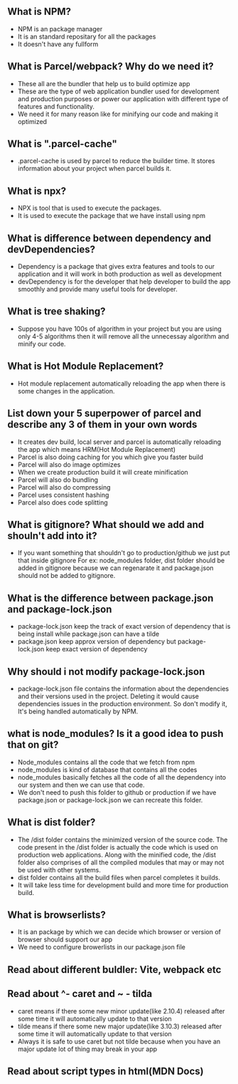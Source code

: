 ## What is NPM?

- NPM is an package manager
- It is an standard repositary for all the packages
- It doesn't have any fullform

## What is Parcel/webpack? Why do we need it?

- These all are the bundler that help us to build optimize app
- These are the type of web application bundler used for development and production purposes or power our application with different type of features and functionality.
- We need it for many reason like for minifying our code and making it optimized

## What is ".parcel-cache"

- .parcel-cache is used by parcel to reduce the builder time. It stores information about your project when parcel builds it.

## What is npx?

- NPX is tool that is used to execute the packages.
- It is used to execute the package that we have install using npm

## What is difference between dependency and devDependencies?

- Dependency is a package that gives extra features and tools to our application and it will work in both production as well as development
- devDependency is for the developer that help developer to build the app smoothly and provide many useful tools for developer.

## What is tree shaking?

- Suppose you have 100s of algorithm in your project but you are using only 4-5 algorithms then it will remove all the unnecessay algorithm and minify our code.

## What is Hot Module Replacement?

- Hot module replacement automatically reloading the app when there is some changes in the application.

## List down your 5 superpower of parcel and describe any 3 of them in your own words

- It creates dev build, local server and parcel is automatically reloading the app which means HRM(Hot Module Replacement)
- Parcel is also doing caching for you which give you faster build
- Parcel will also do image optimizes
- When we create production build it will create minification
- Parcel will also do bundling
- Parcel will also do compressing
- Parcel uses consistent hashing
- Parcel also does code splitting

## What is gitignore? What should we add and shouln't add into it?

- If you want something that shouldn't go to production/github we just put that inside gitignore
  For ex: node_modules folder, dist folder should be added in gitignore because we can regenarate it and package.json should not be added to gitignore.

## What is the difference between package.json and package-lock.json

- package-lock.json keep the track of exact version of dependency that is being install while package.json can have a tilde
- package.json keep approx version of dependency but package-lock.json keep exact version of dependency

## Why should i not modify package-lock.json

- package-lock.json file contains the information about the dependencies and their versions used in the project. Deleting it would cause dependencies issues in the production environment. So don't modify it, It's being handled automatically by NPM.

## what is node_modules? Is it a good idea to push that on git?

- Node_modules contains all the code that we fetch from npm
- node_modules is kind of database that contains all the codes
- node_modules basically fetches all the code of all the dependency into our system and then we can use that code.
- We don't need to push this folder to github or production if we have package.json or package-lock.json we can recreate this folder.

## What is dist folder?

- The /dist folder contains the minimized version of the source code. The code present in the /dist folder is actually the code which is used on production web applications. Along with the minified code, the /dist folder also comprises of all the compiled modules that may or may not be used with other systems.
- dist folder contains all the build files when parcel completes it builds.
- It will take less time for development build and more time for production build.

## What is browserlists?

- It is an package by which we can decide which browser or version of browser should support our app
- We need to configure browerlists in our package.json file

## Read about different buldler: Vite, webpack etc

## Read about ^- caret and ~ - tilda

- caret means if there some new minor update(like 2.10.4) released after some time it will automatically update to that version
- tilde means if there some new major update(like 3.10.3) released after some time it will automatically update to that version
- Always it is safe to use caret but not tilde because when you have an major update lot of thing may break in your app

## Read about script types in html(MDN Docs)

